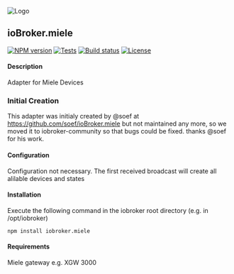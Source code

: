 ![Logo](admin/miele.png)
## ioBroker.miele

[![NPM version](http://img.shields.io/npm/v/iobroker.miele.svg)](https://www.npmjs.com/package/iobroker.miele)
[![Tests](http://img.shields.io/travis/soef/ioBroker.miele/master.svg)](https://travis-ci.org/soef/ioBroker.miele)
[![Build status](https://ci.appveyor.com/api/projects/status/o43a9fj5a19d5n6y?svg=true)](https://ci.appveyor.com/project/soef/iobroker-miele)
[![License](https://img.shields.io/badge/license-MIT-blue.svg?style=flat)](https://github.com/soef/iobroker.miele/blob/master/LICENSE)

<!-- [![Downloads](https://img.shields.io/npm/dm/iobroker.miele.svg)](https://www.npmjs.com/package/iobroker.miele)-->

#### Description

Adapter for Miele Devices

### Initial Creation
This adapter was initialy created by @soef at https://github.com/soef/ioBroker.miele but not maintained any more, so we moved it to iobroker-community so that bugs could be fixed. thanks @soef for his work.

#### Configuration
Configuration not necessary. The first received broadcast will create all alilable devices and states

#### Installation
Execute the following command in the iobroker root directory (e.g. in /opt/iobroker)
```
npm install iobroker.miele 
```

#### Requirements
Miele gateway e.g. XGW 3000
<!--
### License
The MIT License (MIT)

Copyright (c) 2015-2016 soef <soef@gmx.net>

Permission is hereby granted, free of charge, to any person obtaining a copy
of this software and associated documentation files (the "Software"), to deal
in the Software without restriction, including without limitation the rights
to use, copy, modify, merge, publish, distribute, sublicense, and/or sell
copies of the Software, and to permit persons to whom the Software is
furnished to do so, subject to the following conditions:

The above copyright notice and this permission notice shall be included in
all copies or substantial portions of the Software.

THE SOFTWARE IS PROVIDED "AS IS", WITHOUT WARRANTY OF ANY KIND, EXPRESS OR
IMPLIED, INCLUDING BUT NOT LIMITED TO THE WARRANTIES OF MERCHANTABILITY,
FITNESS FOR A PARTICULAR PURPOSE AND NONINFRINGEMENT. IN NO EVENT SHALL THE
AUTHORS OR COPYRIGHT HOLDERS BE LIABLE FOR ANY CLAIM, DAMAGES OR OTHER
LIABILITY, WHETHER IN AN ACTION OF CONTRACT, TORT OR OTHERWISE, ARISING FROM,
OUT OF OR IN CONNECTION WITH THE SOFTWARE OR THE USE OR OTHER DEALINGS IN
THE SOFTWARE.
-->
